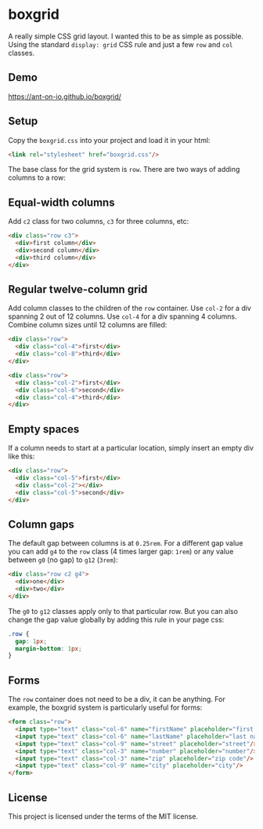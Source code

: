 # boxgrid

A really simple CSS grid layout. I wanted this to be as simple as possible. Using the standard `display: grid` CSS rule and just a few `row` and `col` classes.

## Demo

https://ant-on-io.github.io/boxgrid/

## Setup

Copy the `boxgrid.css` into your project and load it in your html:

```html
<link rel="stylesheet" href="boxgrid.css"/>

```
The base class for the grid system is `row`. There are two ways of adding columns to a row:

## Equal-width columns

Add `c2` class for two columns, `c3` for three columns, etc:

```html
<div class="row c3">
  <div>first column</div>
  <div>second column</div>
  <div>third column</div>
</div>
```
## Regular twelve-column grid

Add column classes to the children of the `row` container. Use `col-2` for a div spanning 2 out of 12 columns.
Use `col-4` for a div spanning 4 columns.
Combine column sizes until 12 columns are filled:

```html
<div class="row">
  <div class="col-4">first</div>
  <div class="col-8">third</div>
</div>

<div class="row">
  <div class="col-2">first</div>
  <div class="col-6">second</div>
  <div class="col-4">third</div>
</div>
```

## Empty spaces

If a column needs to start at a particular location, simply insert an empty div like this:

```html
<div class="row">
  <div class="col-5">first</div>
  <div class="col-2"></div>
  <div class="col-5">second</div>
</div>
```

## Column gaps

The default gap between columns is at `0.25rem`. For a different gap value you can add `g4` to the `row` class (4 times larger gap: `1rem`) or any value between `g0` (no gap) to `g12` (`3rem`):

```html
<div class="row c2 g4">
  <div>one</div>
  <div>two</div>
</div>
```

The `g0` to `g12` classes apply only to that particular row. But you can also change the gap value globally by adding this rule in your page css:


```css
.row {
  gap: 1px;
  margin-bottom: 1px;
}
```

## Forms

The `row` container does not need to be a div, it can be anything. For example, the boxgrid system is particularly useful for forms:

```html
<form class="row">
  <input type="text" class="col-6" name="firstName" placeholder="first name"/>
  <input type="text" class="col-6" name="lastName" placeholder="last name"/>
  <input type="text" class="col-9" name="street" placeholder="street"/>
  <input type="text" class="col-3" name="number" placeholder="number"/>
  <input type="text" class="col-3" name="zip" placeholder="zip code"/>
  <input type="text" class="col-9" name="city" placeholder="city"/>
</form>
```

## License

This project is licensed under the terms of the MIT license.

